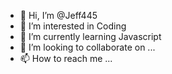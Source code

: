 - 👋 Hi, I’m @Jeff445
- 👀 I’m interested in Coding 
- 🌱 I’m currently learning Javascript
- 💞️ I’m looking to collaborate on ...
- 📫 How to reach me ...

<!---
Jeff445/Jeff445 is a ✨ special ✨ repository because its `README.md` (this file) appears on your GitHub profile.
You can click the Preview link to take a look at your changes.
--->

